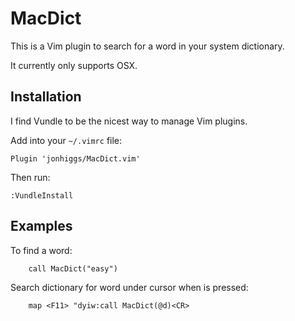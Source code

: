 # MacDict

This is a Vim plugin to search for a word in your system dictionary.

It currently only supports OSX.

## Installation

I find Vundle to be the nicest way to manage Vim plugins.

Add into your `~/.vimrc` file:

    Plugin 'jonhiggs/MacDict.vim'

Then run:

    :VundleInstall


## Examples

To find a word:

```vimscript
    call MacDict("easy")
```


Search dictionary for word under cursor when <F11> is pressed:

```vimscript
    map <F11> "dyiw:call MacDict(@d)<CR>
```
